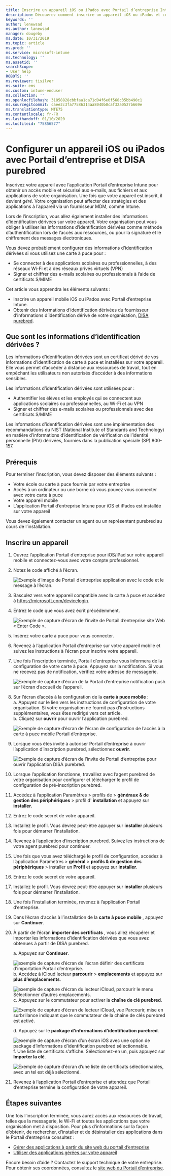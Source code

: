```yaml
---
title: Inscrire un appareil iOS ou iPados avec Portail d’entreprise Intune et DISA purebred
description: Découvrez comment inscrire un appareil iOS ou iPados et configurer l’authentification dérivée des informations d’identification avec DISA purebred.
keywords: ''
author: lenewsad
ms.author: lanewsad
manager: dougeby
ms.date: 10/31/2019
ms.topic: article
ms.prod: ''
ms.service: microsoft-intune
ms.technology: ''
ms.assetid: ''
searchScope:
- User help
ROBOTS: ''
ms.reviewer: tisilver
ms.suite: ems
ms.custom: intune-enduser
ms.collection: ''
ms.openlocfilehash: 31858828cbbfaa1ca71d94f6e0f568c35bb490c1
ms.sourcegitcommit: caee3c3fa77586314aa8040b0caf32a0527b669e
ms.translationtype: MTE75
ms.contentlocale: fr-FR
ms.lasthandoff: 01/10/2020
ms.locfileid: "75856577"
---
```

# <a name="set-up-ios-or-ipados-device-with-company-portal-and-disa-purebred"></a>Configurer un appareil iOS ou iPados avec Portail d’entreprise et DISA purebred  

Inscrivez votre appareil avec l’application Portail d’entreprise Intune pour obtenir un accès mobile et sécurisé aux e-mails, aux fichiers et aux applications de votre organisation. Une fois que votre appareil est inscrit, il devient *géré*. Votre organisation peut affecter des stratégies et des applications à l’appareil via un fournisseur MDM, comme Intune.  

Lors de l’inscription, vous allez également installer des informations d’identification dérivées sur votre appareil. Votre organisation peut vous obliger à utiliser les informations d’identification dérivées comme méthode d’authentification lors de l’accès aux ressources, ou pour la signature et le chiffrement des messages électroniques. 

Vous devez probablement configurer des informations d’identification dérivées si vous utilisez une carte à puce pour :

* Se connecter à des applications scolaires ou professionnelles, à des réseaux Wi-Fi et à des réseaux privés virtuels (VPN)
* Signer et chiffrer des e-mails scolaires ou professionnels à l’aide de certificats S/MIME  

Cet article vous apprendra les éléments suivants :  

   * Inscrire un appareil mobile iOS ou iPados avec Portail d’entreprise Intune.  
   * Obtenir des informations d’identification dérivées du fournisseur d’informations d’identification dérivé de votre organisation, [DISA purebred](https://cyber.mil/pki-pke/purebred/).  

## <a name="what-are-derived-credentials"></a>Que sont les informations d’identification dérivées ?  
Les informations d’identification dérivées sont un certificat dérivé de vos informations d’identification de carte à puce et installées sur votre appareil. Elle vous permet d’accéder à distance aux ressources de travail, tout en empêchant les utilisateurs non autorisés d’accéder à des informations sensibles.  

Les informations d’identification dérivées sont utilisées pour : 
* Authentifier les élèves et les employés qui se connectent aux applications scolaires ou professionnelles, au Wi-Fi et au VPN
* Signer et chiffrer des e-mails scolaires ou professionnels avec des certificats S/MIME

Les informations d’identification dérivées sont une implémentation des recommandations du NIST (National Institute of Standards and Technology) en matière d’informations d’identification de vérification de l’identité personnelle (PIV) dérivées, fournies dans la publication spéciale (SP) 800-157.  

## <a name="prerequisites"></a>Prérequis

 Pour terminer l’inscription, vous devez disposer des éléments suivants :

* Votre école ou carte à puce fournie par votre entreprise
* Accès à un ordinateur ou une borne où vous pouvez vous connecter avec votre carte à puce
* Votre appareil mobile
* L’application Portail d’entreprise Intune pour iOS et iPados est installée sur votre appareil   

Vous devez également contacter un agent ou un représentant purebred au cours de l’installation.      

## <a name="enroll-device"></a>Inscrire un appareil  
1. Ouvrez l’application Portail d’entreprise pour iOS/iPad sur votre appareil mobile et connectez-vous avec votre compte professionnel.  

2. Notez le code affiché à l’écran.  

    ![Exemple d’image de Portail d’entreprise application avec le code et le message à l’écran.](./media/copy-code-intercede.png)  
3. Basculez vers votre appareil compatible avec la carte à puce et accédez à https://microsoft.com/devicelogin. 
4. Entrez le code que vous avez écrit précédemment.  

    ![Exemple de capture d’écran de l’invite de Portail d’entreprise site Web « Enter Code ».](./media/enter-code-intercede.png)   

5. Insérez votre carte à puce pour vous connecter.  
6. Revenez à l’application Portail d’entreprise sur votre appareil mobile et suivez les instructions à l’écran pour inscrire votre appareil.  
7. Une fois l’inscription terminée, Portail d’entreprise vous informera de la configuration de votre carte à puce. Appuyez sur la notification. Si vous ne recevez pas de notification, vérifiez votre adresse de messagerie.   

    ![Exemple de capture d’écran de la Portail d’entreprise notification push sur l’écran d’accueil de l’appareil.](./media/action-required-in-app-intercede.png)  
8. Sur l’écran d’accès à la configuration de la **carte à puce mobile** :  
    a. Appuyez sur le lien vers les instructions de configuration de votre organisation. Si votre organisation ne fournit pas d’instructions supplémentaires, vous êtes redirigé vers cet article.  
    b. Cliquez sur **ouvrir** pour ouvrir l’application purebred.  

    ![Exemple de capture d’écran de l’écran de configuration de l’accès à la carte à puce mobile Portail d’entreprise.](./media/smart-card-open-disa-purebred.png)  
9. Lorsque vous êtes invité à autoriser Portail d’entreprise à ouvrir l’application d’inscription purebred, sélectionnez **ouvrir**.   

    ![Exemple de capture d’écran de l’invite de Portail d’entreprise pour ouvrir l’application DISA purebred.](./media/open-app-prompt-disa-purbred.png)  
10. Lorsque l’application fonctionne, travaillez avec l’agent purebred de votre organisation pour configurer et télécharger le profil de configuration de pré-inscription purebred.   
11. Accédez à l’application Paramètres > profils de > **généraux** **& de gestion des périphériques** > profil d' **installation** et appuyez sur **installer**.  
12. Entrez le code secret de votre appareil.  
13. Installez le profil. Vous devrez peut-être appuyer sur **installer** plusieurs fois pour démarrer l’installation. 
14. Revenez à l’application d’inscription purebred. Suivez les instructions de votre agent purebred pour continuer.  
 
15. Une fois que vous avez téléchargé le profil de configuration, accédez à l’application Paramètres > **général** > **profils & de gestion des périphériques** > installer un **Profil** et appuyez sur **installer**.   
16.  Entrez le code secret de votre appareil.
17. Installez le profil. Vous devrez peut-être appuyer sur **installer** plusieurs fois pour démarrer l’installation. 
18. Une fois l’installation terminée, revenez à l’application Portail d’entreprise.  
19.  Dans l’écran d’accès à l’installation de la **carte à puce mobile** , appuyez sur **Continuer**.  

20. À partir de l’écran **importer des certificats** , vous allez récupérer et importer les informations d’identification dérivées que vous avez obtenues à partir de DISA purebred.  

    a. Appuyez sur **Continuer**.   

    ![exemple de capture d’écran de l’écran définir des certificats d’importation Portail d’entreprise.](./media/import-certificate-disa-purebred.png)  
    b. Accédez à iCloud lecteur **parcourir** > **emplacements** et appuyez sur **plus d’emplacements**.  

    ![exemple de capture d’écran du lecteur iCloud, parcourir le menu Sélectionner d’autres emplacements.](./media/icloud-drive-more-locations.png)  
    c. Appuyez sur le commutateur pour activer la **chaîne de clé purebred**.  

    ![Exemple de capture d’écran de lecteur iCloud, vue Parcourir, mise en surbrillance indiquant que le commutateur de la chaîne de clés purebred est activé.](./media/icloud-drive-enable-purebred-keychain.png)   

    d. Appuyez sur le **package d’informations d’identification purebred**.  

    ![exemple de capture d’écran d’un écran iOS avec une option de package d’informations d’identification purebred sélectionnable.](./media/purebred-credential-package.png)  
    f. Une liste de certificats s’affiche. Sélectionnez-en un, puis appuyez sur **Importer la clé**.  

    ![Exemple de capture d’écran d’une liste de certificats sélectionnables, avec un tel est déjà sélectionné.](./media/import-purebred-keychain.png) 
21. Revenez à l’application Portail d’entreprise et attendez que Portail d’entreprise termine la configuration de votre appareil.   

## <a name="next-steps"></a>Étapes suivantes  
Une fois l’inscription terminée, vous aurez accès aux ressources de travail, telles que la messagerie, le Wi-Fi et toutes les applications que votre organisation met à disposition. Pour plus d’informations sur la façon d’obtenir, de rechercher, d’installer et de désinstaller des applications dans le Portail d’entreprise consultez :

* [Gérer des applications à partir du site web du portail d’entreprise](manage-apps-cpweb.md)  
* [Utiliser des applications gérées sur votre appareil](use-managed-apps-on-your-device-ios.md)  

Encore besoin d’aide ? Contactez le support technique de votre entreprise. Pour obtenir ses coordonnées, consultez le [site web du Portail d’entreprise](https://go.microsoft.com/fwlink/?linkid=2010980).
